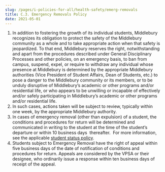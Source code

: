 ```yaml
---
slug: /pages/i-policies-for-all/health-safety/emerg-removals
title: C.3. Emergency Removals Policy
date: 2021-05-01
---
```

1.  In addition to fostering the growth of its individual students, Middlebury recognizes its obligation to protect the safety of the Middlebury community as a whole and to take appropriate action when that safety is jeopardized. To that end, Middlebury reserves the right, notwithstanding and apart from the procedures described under General Disciplinary Processes and other policies, on an emergency basis, to ban from campus, suspend, expel, or require to withdraw any individual whose presence at Middlebury is determined by the appropriate Middlebury authorities (Vice President of Student Affairs, Dean of Students, etc.) to pose a danger to the Middlebury community or its members, or to be unduly disruptive of Middlebury’s academic or other programs and/or residential life, or who appears to be unwilling or incapable of effectively and/or safely participating in Middlebury’s academic or other programs and/or residential life.
2.  In such cases, actions taken will be subject to review, typically within one week, by the appropriate Middlebury authority.
3.  In cases of emergency removal (other than expulsion) of a student, the conditions and procedures for return will be determined and communicated in writing to the student at the time of the student’s departure or within 10 business days  thereafter.  For more information, see the applicable [student status policy](https://www.middlebury.edu/handbook/pages/ii-ug-college-policies/ug-policies/academics/student-status/).
4.  Students subject to Emergency Removal have the right of appeal within five business days of the date of notification of conditions and procedures for return. Appeals are considered by the VPSA or their designee, who ordinarily issue a response within ten business days of receipt of the appeal.